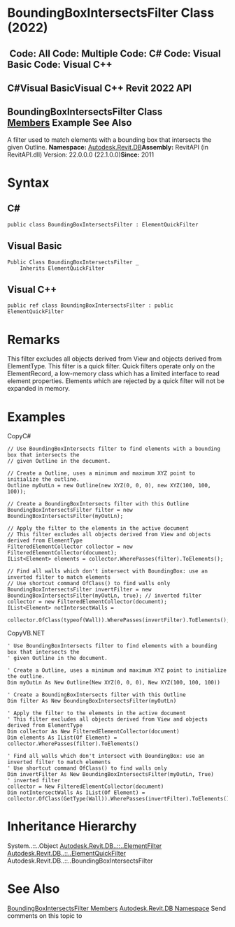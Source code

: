 # BoundingBoxIntersectsFilter Class (2022)

﻿
 Code: All Code: Multiple Code: C# Code: Visual Basic Code: Visual C++   
---  
C#Visual BasicVisual C++
Revit 2022 API  
---  
BoundingBoxIntersectsFilter Class  
[Members](7ef1b6ab-3aaa-3ac3-34c3-81d7b44534be.md "BoundingBoxIntersectsFilter Members") Example See Also  
---  
A filter used to match elements with a bounding box that intersects the given Outline. 
**Namespace:** [Autodesk.Revit.DB](87546ba7-461b-c646-cbb1-2cb8f5bff8b2.md "Autodesk.Revit.DB Namespace")**Assembly:** RevitAPI (in RevitAPI.dll) Version: 22.0.0.0 (22.1.0.0)**Since:** 2011 
# Syntax
C#  
---  
```text
public class BoundingBoxIntersectsFilter : ElementQuickFilter
```
  
Visual Basic  
---  
```text
Public Class BoundingBoxIntersectsFilter _
	Inherits ElementQuickFilter
```
  
Visual C++  
---  
```text
public ref class BoundingBoxIntersectsFilter : public ElementQuickFilter
```
  
# Remarks
This filter excludes all objects derived from View and objects derived from ElementType. This filter is a quick filter. Quick filters operate only on the ElementRecord, a low-memory class which has a limited interface to read element properties. Elements which are rejected by a quick filter will not be expanded in memory. 
# Examples
CopyC#
```text
// Use BoundingBoxIntersects filter to find elements with a bounding box that intersects the 
// given Outline in the document. 

// Create a Outline, uses a minimum and maximum XYZ point to initialize the outline. 
Outline myOutLn = new Outline(new XYZ(0, 0, 0), new XYZ(100, 100, 100));

// Create a BoundingBoxIntersects filter with this Outline
BoundingBoxIntersectsFilter filter = new BoundingBoxIntersectsFilter(myOutLn);

// Apply the filter to the elements in the active document
// This filter excludes all objects derived from View and objects derived from ElementType
FilteredElementCollector collector = new FilteredElementCollector(document);
IList<Element> elements = collector.WherePasses(filter).ToElements();

// Find all walls which don't intersect with BoundingBox: use an inverted filter to match elements
// Use shortcut command OfClass() to find walls only
BoundingBoxIntersectsFilter invertFilter = new BoundingBoxIntersectsFilter(myOutLn, true); // inverted filter
collector = new FilteredElementCollector(document);
IList<Element> notIntersectWalls =
    collector.OfClass(typeof(Wall)).WherePasses(invertFilter).ToElements();
```

CopyVB.NET
```text
' Use BoundingBoxIntersects filter to find elements with a bounding box that intersects the 
' given Outline in the document. 

' Create a Outline, uses a minimum and maximum XYZ point to initialize the outline. 
Dim myOutLn As New Outline(New XYZ(0, 0, 0), New XYZ(100, 100, 100))

' Create a BoundingBoxIntersects filter with this Outline
Dim filter As New BoundingBoxIntersectsFilter(myOutLn)

' Apply the filter to the elements in the active document
' This filter excludes all objects derived from View and objects derived from ElementType
Dim collector As New FilteredElementCollector(document)
Dim elements As IList(Of Element) = collector.WherePasses(filter).ToElements()

' Find all walls which don't intersect with BoundingBox: use an inverted filter to match elements
' Use shortcut command OfClass() to find walls only
Dim invertFilter As New BoundingBoxIntersectsFilter(myOutLn, True)
' inverted filter
collector = New FilteredElementCollector(document)
Dim notIntersectWalls As IList(Of Element) = collector.OfClass(GetType(Wall)).WherePasses(invertFilter).ToElements()
```

# Inheritance Hierarchy
System..::..Object [Autodesk.Revit.DB..::..ElementFilter](b8b46cbf-9ecc-0745-ec53-c3c3b6510113.md "ElementFilter Class") [Autodesk.Revit.DB..::..ElementQuickFilter](ebc95d82-11fc-69f6-2df1-52331dd36443.md "ElementQuickFilter Class") Autodesk.Revit.DB..::..BoundingBoxIntersectsFilter
# See Also
[BoundingBoxIntersectsFilter Members](7ef1b6ab-3aaa-3ac3-34c3-81d7b44534be.md "BoundingBoxIntersectsFilter Members")
[Autodesk.Revit.DB Namespace](87546ba7-461b-c646-cbb1-2cb8f5bff8b2.md "Autodesk.Revit.DB Namespace")
Send comments on this topic to 